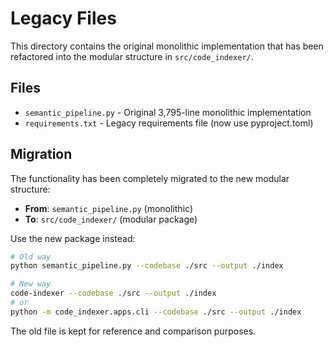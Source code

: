 # Legacy Files

This directory contains the original monolithic implementation that has been refactored into the modular structure in `src/code_indexer/`.

## Files

- `semantic_pipeline.py` - Original 3,795-line monolithic implementation
- `requirements.txt` - Legacy requirements file (now use pyproject.toml)

## Migration

The functionality has been completely migrated to the new modular structure:
- **From**: `semantic_pipeline.py` (monolithic)
- **To**: `src/code_indexer/` (modular package)

Use the new package instead:
```bash
# Old way
python semantic_pipeline.py --codebase ./src --output ./index

# New way  
code-indexer --codebase ./src --output ./index
# or
python -m code_indexer.apps.cli --codebase ./src --output ./index
```

The old file is kept for reference and comparison purposes.
